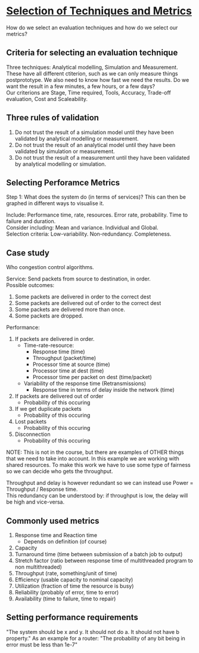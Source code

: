 # [Selection of Techniques and Metrics](https://www.cse.wustl.edu/~jain/cse567-17/k_03tam.htm)
How do we select an evaluation techniques and how do we select our metrics?

## Criteria for selecting an evaluation technique
Three techniques: Analytical modelling, Simulation and Measurement. These have all different ctiterion, such as we can only measure things postprototype. We also need to know how fast we need the results. Do we want the result in a few minutes, a few hours, or a few days?  
Our criterions are Stage, Time required, Tools, Accuracy, Trade-off evaluation, Cost and Scaleability.

## Three rules of validation
1. Do not trust the result of a simulation model until they have been validated by analytical modelling or measurement.
2. Do not trust the result of an analytical model until they have been validated by simulation or measurement.
3. Do not trust the result of a measurement until they have been validated by analytical modelling or simulation.

## Selecting Perforamce Metrics
Step 1: What does the system do (in terms of services)? This can then be graphed in different ways to visualise it.

Include: Performance time, rate, resources. Error rate, probability. Time to failure and duration.  
Consider including: Mean and variance. Individual and Global.  
Selection criteria: Low-variability. Non-redundancy. Completeness.

## Case study
Who congestion control algorithms.

Service: Send packets from source to destination, in order.  
Possible outcomes:
1. Some packets are delivered in order to the correct dest
2. Some packets are delivered out of order to the correct dest
3. Some packets are delivered more than once.
4. Some packets are dropped.

Performance: 
1. If packets are delivered in order.
	- Time-rate-resource:
		+ Response time (time)
		+ Throughput (packet/time)
		+ Processor time at source (time)
		+ Processor time at dest (time)
		+ Processor time per packet on dest (time/packet)
	- Variability of the response time (Retransmissions)
		+ Response time in terms of delay inside the network (time)
2. If packets are delivered out of order
	- Probability of this occuring
3. If we get duplicate packets
	- Probability of this occuring
4. Lost packets
	- Probability of this occuring
5. Disconnection
	- Probability of this occuring

NOTE: This is not in the course, but there are examples of OTHER things that we need to take into account. In this example we are working with shared resources. To make this work we have to use some type of fairness so we can decide who gets the throughput.

Throughput and delay is however redundant so we can instead use Power = Throughput / Response time.  
This redundancy can be understood by: if throughput is low, the delay will be high and vice-versa.

## Commonly used metrics
1. Response time and Reaction time
	- Depends on definition (of course)
2. Capacity
3. Turnaround time (time between submission of a batch job to output)
4. Stretch factor (ratio between response time of multithreaded program to non multithreaded)
5. Throughput (rate, something/unit of time)
6. Efficiency (usable capacity to nominal capacity)
7. Utilization (fraction of time the resource is busy)
8. Reliability (probably of error, time to error)
9. Availability (time to failure, time to repair)

## Setting performance requirements
"The system should be x and y. It should not do a. It should not have b property."
As an example for a router: "The probability of any bit being in error must be less than 1e-7"
